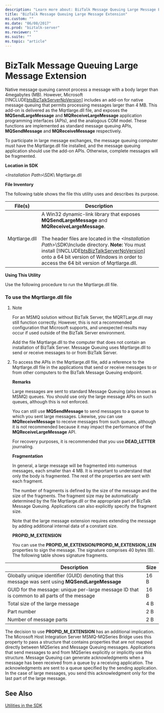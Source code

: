 ```yaml
---
description: "Learn more about: BizTalk Message Queuing Large Message Extension"
title: "BizTalk Message Queuing Large Message Extension"
ms.custom: ""
ms.date: "06/08/2017"
ms.prod: "biztalk-server"
ms.reviewer: ""
ms.suite: ""
ms.topic: "article"
---
```

# BizTalk Message Queuing Large Message Extension
Native message queuing cannot process a message with a body larger than 4megabytes (MB). However, Microsoft [!INCLUDE[btsBizTalkServerNoVersion](../includes/btsbiztalkservernoversion-md.md)] includes an add-on for native message queuing that permits processing messages larger than 4 MB. This add-on is delivered as the Mqrtlarge.dll file, and exposes the **MQSendLargeMessage** and **MQReceiveLargeMessage** application programming interfaces (APIs), and the analogous COM model. These functions are implemented as standard message queuing APIs, **MQSendMessage** and **MQReceiveMessage** respectively.  

 To participate in large message exchanges, the message queuing computer must have the Mqrtlarge.dll file installed, and the message queuing application should use the add-on APIs. Otherwise, complete messages will be fragmented.  

 **Location in SDK**  

 \<*Installation Path*\>\SDK\ Mqrtlarge.dll  

 **File Inventory**  

 The following table shows the file this utility uses and describes its purpose.  


|    File(s)    |                                                                                                                                                                                              Description                                                                                                                                                                                               |
|---------------|--------------------------------------------------------------------------------------------------------------------------------------------------------------------------------------------------------------------------------------------------------------------------------------------------------------------------------------------------------------------------------------------------------|
| Mqrtlarge.dll | A Win32 dynamic-link library that exposes **MQSendLargeMessage** and **MQReceiveLargeMessage**.<br /><br /> The header files are located in the *\<Installation Path\>*\SDK\Include directory. **Note:**  You must install [!INCLUDE[btsBizTalkServerNoVersion](../includes/btsbiztalkservernoversion-md.md)] onto a 64 bit version of Windows in order to access the 64 bit version of Mqrtlarge.dll. |

 **Using This Utility**  

 Use the following procedure to run the Mqrtlarge.dll file.  

### To use the Mqrtlarge.dll file  

1. > [!NOTE]
   >  For an MSMQ solution without BizTalk Server, the MQRTLarge.dll may still function correctly. However, this is not a recommended configuration that Microsoft supports, and unexpected results may occur if used outside of the BizTalk Server environment.  

    Add the file Mqrtlarge.dll to the computer that does not contain an installation of BizTalk Server. Message Queuing uses Mqrtlarge.dll to send or receive messages to or from BizTalk Server.  

2. To access the APIs in the Mqrtlarge.dll file, add a reference to the Mqrtlarge.dll file in the applications that send or receive messages to or from other computers to the BizTalk Message Queuing endpoint.  

   **Remarks**  

   Large messages are sent to standard Message Queuing (also known as MSMQ) queues. You should use only the large message APIs on such queues, although this is not enforced.  

   You can still use **MQSendMessage** to send messages to a queue to which you sent large messages. Likewise, you can use **MQReceiveMessage** to receive messages from such queues, although it is not recommended because it may impact the performance of the **MQReceiveLargeMessage** API.  

   For recovery purposes, it is recommended that you use **DEAD_LETTER** journaling.  

   **Fragmentation**  

   In general, a large message will be fragmented into numerous messages, each smaller than 4 MB. It is important to understand that only the body is fragmented. The rest of the properties are sent with each fragment.  

   The number of fragments is defined by the size of the message and the size of the fragments. The fragment size may be automatically determined by the file Mqrtlarge.dll or the appropriate part of BizTalk Message Queuing. Applications can also explicitly specify the fragment size.  

   Note that the large message extension requires extending the message by adding additional internal data of a constant size.  

   **PROPID_M_EXTENSION**  

   You can use the **PROPID_M_EXTENSION/PROPID_M_EXTENSION_LEN** properties to sign the message. The signature comprises 40 bytes (B). The following table shows signature fragments.  

|Description|Size|  
|-----------------|----------|  
|Globally unique identifier (GUID) denoting that this message was sent using **MQSendLargeMessage**|16 B|  
|GUID for the message: unique per-large message ID that is common to all parts of the message|16 B|  
|Total size of the large message|4 B|  
|Part number|2 B|  
|Number of message parts|2 B|  

 The decision to use **PROPID_M_EXTENSION** has an additional implication. The Microsoft Host Integration Server MSMQ-MQSeries Bridge uses this property to pass a structure that contains properties that are not mapped directly between MQSeries and Message Queuing messages. Applications that send messages to and from MQSeries explicitly or implicitly use this structure. Message Queuing can generate acknowledgments when a message has been received from a queue by a receiving application. The acknowledgments are sent to a queue specified by the sending application. In the case of large messages, you send this acknowledgment only for the last part of the large message.  

## See Also  
 [Utilities in the SDK](../core/utilities-in-the-sdk.md)
